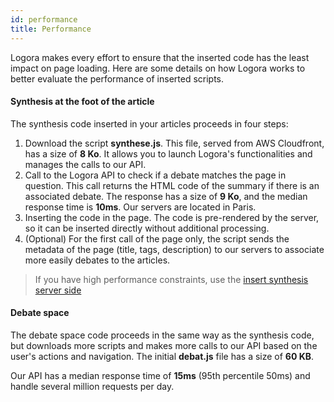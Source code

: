 ```yaml
---
id: performance
title: Performance
---
```


Logora makes every effort to ensure that the inserted code has the least impact on page loading. Here are some details on how Logora works to better evaluate the performance of inserted scripts.

#### Synthesis at the foot of the article

The synthesis code inserted in your articles proceeds in four steps:
1. Download the script **synthese.js**. This file, served from AWS Cloudfront, has a size of **8 Ko**. It allows you to launch Logora's functionalities and manages the calls to our API.
2. Call to the Logora API to check if a debate matches the page in question. This call returns the HTML code of the summary if there is an associated debate. The response has a size of **9 Ko**, and the median response time is **10ms**. Our servers are located in Paris.
3. Inserting the code in the page. The code is pre-rendered by the server, so it can be inserted directly without additional processing.
4. (Optional) For the first call of the page only, the script sends the metadata of the page (title, tags, description) to our servers to associate more easily debates to the articles.

> If you have high performance constraints, use the [insert synthesis server side](installation/api.md)

#### Debate space

The debate space code proceeds in the same way as the synthesis code, but downloads more scripts and makes more calls to our API based on the user's actions and navigation. The initial **debat.js** file has a size of **60 KB**.

Our API has a median response time of **15ms** (95th percentile 50ms) and handle several million requests per day.

